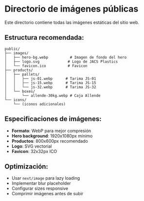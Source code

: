 # Directorio de imágenes públicas

Este directorio contiene todas las imágenes estáticas del sitio web.

## Estructura recomendada:

```
public/
├── images/
│   ├── hero-bg.webp          # Imagen de fondo del hero
│   ├── logo.svg             # Logo de JACS Plastics
│   └── favicon.ico          # Favicon
├── products/
│   ├── pallets/
│   │   ├── js-01.webp      # Tarima JS-01
│   │   ├── js-15.webp      # Tarima JS-15
│   │   └── js-32.webp      # Tarima JS-32
│   └── boxes/
│       └── allende-30kg.webp # Caja Allende
└── icons/
    └── (iconos adicionales)
```

## Especificaciones de imágenes:

- **Formato**: WebP para mejor compresión
- **Hero background**: 1920x1080px mínimo
- **Productos**: 800x600px recomendado
- **Logo**: SVG vectorial
- **Favicon**: 32x32px ICO

## Optimización:

- Usar `next/image` para lazy loading
- Implementar blur placeholder
- Configurar sizes responsive
- Comprimir imágenes antes de subir
